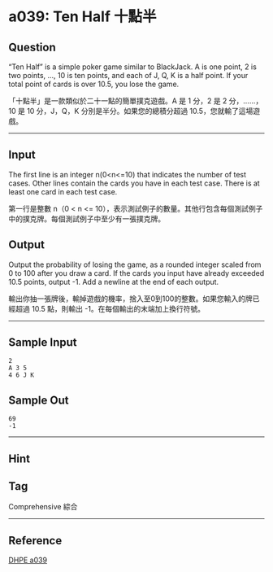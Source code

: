 # a039: Ten Half 十點半

## Question
“Ten Half” is a simple poker game similar to BlackJack. A is one point, 2 is two points, …, 10 is ten points, and each of J, Q, K is a half point. If your total point of cards is over 10.5, you lose the game.

「十點半」是一款類似於二十一點的簡單撲克遊戲。A 是 1 分，2 是 2 分，......，10 是 10 分，J，Q，K 分別是半分。如果您的總積分超過 10.5，您就輸了這場遊戲。

---

## Input
The first line is an integer n(0<n<=10) that indicates the number of test cases. Other lines contain the cards you have in each test case. There is at least one card in each test case.

第一行是整數 n（0 < n <= 10），表示測試例子的數量。其他行包含每個測試例子中的撲克牌。每個測試例子中至少有一張撲克牌。

## Output
Output the probability of losing the game, as a rounded integer scaled from 0 to 100 after you draw a card. If the cards you input have already exceeded 10.5 points, output -1. Add a newline at the end of each output.

輸出你抽一張牌後，輸掉遊戲的機率，捨入至0到100的整數。如果您輸入的牌已經超過 10.5 點，則輸出 -1。在每個輸出的末端加上換行符號。

---

## Sample Input
```
2
A 3 5
4 6 J K
```

## Sample Out
```
69
-1
```

---

## Hint

## Tag
Comprehensive 綜合

---
## Reference
[DHPE a039](http://134.208.12.72/ShowProblem?problemid=a039)